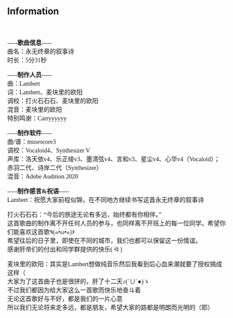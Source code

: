 <!--# BV19N4y1j7Qi 梦开始的地方-->

<b><h2>Information</h6></b> <br/>

<font face="楷体">
-----<b>歌曲信息</b>----- <br/>
曲名：永无终章的叙事诗<br/>
时长：5分31秒<br/>

-----<b>制作人员</b>-----<br/>
曲：Lambert<br/>
词：Lambert、麦块里的欧阳<br/>
调校：打火石石石、麦块里的欧阳<br/>
混音：麦块里的欧阳<br/>
特别鸣谢：Carryyyyyy<br/>

----<b>-制作软件</b>-----<br/>
曲/谱：musescore3<br/>
调校：Vocaloid4、Synthesizer V<br/>
声库：洛天依v4、乐正绫v3、墨清弦v4、言和v3、星尘v4、心华v4（Vocaloid）；赤羽二代、诗岸二代（Synthesizer）<br/>
混音：Adobe Audition 2020<br/>

-----<b>制作感言&祝语</b>-----<br/>
Lambert：祝愿大家前程似锦，在不同地方继续书写这首永无终章的叙事诗<br/>

打火石石石：“今后的旅途无论有多远，始终都有你相伴。”<br/>
这首歌曲的制作离不开任何人员的参与，也同样离不开班上的每一位同学。希望你们能喜欢这首歌٩(๑•̀ω•́๑)۶<br/>
希望往后的日子里，即使在不同的城市，我们也都可以保留这一份情谊。<br/>
感谢肝帝们的付出和同学群提供的快乐︎( ᐛ )︎<br/>

麦块里的欧阳：其实是Lambert想做纯音乐然后我看到后心血来潮就要了授权搞成这样（<br/>
大家为了这首曲子也是很拼的，肝了十二天♪(´∪`●)ゝ<br/>
不过我们都因为给大家这么一首歌而快乐地奋斗着<br/>
无论这首歌好与不好，都是我们的一片心意<br/>
所以我们无论将来走多远，都是朋友，希望大家的路都是明朗而光明的（耶）<br/>
</font>
